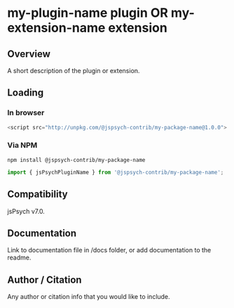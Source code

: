 # my-plugin-name plugin OR my-extension-name extension

## Overview

A short description of the plugin or extension.

## Loading

### In browser

```js
<script src="http://unpkg.com/@jspsych-contrib/my-package-name@1.0.0">
```

### Via NPM

```
npm install @jspsych-contrib/my-package-name
```

```js
import { jsPsychPluginName } from '@jspsych-contrib/my-package-name';
```

## Compatibility

jsPsych v7.0.

## Documentation

Link to documentation file in /docs folder, or add documentation to the readme.

## Author / Citation

Any author or citation info that you would like to include.